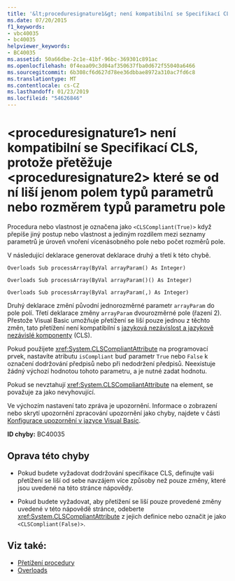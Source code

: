 ```yaml
---
title: '&lt;proceduresignature1&gt; není kompatibilní se Specifikací CLS, protože přetěžuje &lt;proceduresignature2&gt; které se od ní liší jenom polem typů parametrů nebo rozměrem typů parametru pole'
ms.date: 07/20/2015
f1_keywords:
- vbc40035
- bc40035
helpviewer_keywords:
- BC40035
ms.assetid: 50a66dbe-2c1e-41bf-96bc-369301c891ac
ms.openlocfilehash: 0f4eaa09c3d04af350637fba0d672f55040a6466
ms.sourcegitcommit: 6b308cf6d627d78ee36dbbae8972a310ac7fd6c8
ms.translationtype: MT
ms.contentlocale: cs-CZ
ms.lasthandoff: 01/23/2019
ms.locfileid: "54626846"
---
```

# <a name="ltproceduresignature1gt-is-not-cls-compliant-because-it-overloads-ltproceduresignature2gt-which-differs-from-it-only-by-array-of-array-parameter-types-or-by-the-rank-of-the-array-parameter-types"></a>&lt;proceduresignature1&gt; není kompatibilní se Specifikací CLS, protože přetěžuje &lt;proceduresignature2&gt; které se od ní liší jenom polem typů parametrů nebo rozměrem typů parametru pole
Procedura nebo vlastnost je označena jako `<CLSCompliant(True)>` když přepíše jiný postup nebo vlastnost a jediným rozdílem mezi seznamy parametrů je úroveň vnoření vícenásobného pole nebo počet rozměrů pole.  
  
 V následující deklarace generovat deklarace druhý a třetí k této chybě.  
  
 `Overloads Sub processArray(ByVal arrayParam() As Integer)`  
  
 `Overloads Sub processArray(ByVal arrayParam()() As Integer)`  
  
 `Overloads Sub processArray(ByVal arrayParam(,) As Integer)`  
  
 Druhý deklarace změní původní jednorozměrné parametr `arrayParam` do pole polí. Třetí deklarace změny `arrayParam` dvourozměrné pole (řazení 2). Přestože Visual Basic umožňuje přetížení se liší pouze jednou z těchto změn, tato přetížení není kompatibilní s [jazyková nezávislost a jazykově nezávislé komponenty](../../../standard/language-independence-and-language-independent-components.md) (CLS).  
  
 Pokud použijete <xref:System.CLSCompliantAttribute> na programovací prvek, nastavíte atributu `isCompliant` buď parametr `True` nebo `False` k označení dodržování předpisů nebo při nedodržení předpisů. Neexistuje žádný výchozí hodnotou tohoto parametru, a je nutné zadat hodnotu.  
  
 Pokud se nevztahují <xref:System.CLSCompliantAttribute> na element, se považuje za jako nevyhovující.  
  
 Ve výchozím nastavení tato zpráva je upozornění. Informace o zobrazení nebo skrytí upozornění zpracování upozornění jako chyby, najdete v části [Konfigurace upozornění v jazyce Visual Basic](/visualstudio/ide/configuring-warnings-in-visual-basic).  
  
 **ID chyby:** BC40035  
  
## <a name="to-correct-this-error"></a>Oprava této chyby  
  
-   Pokud budete vyžadovat dodržování specifikace CLS, definujte vaši přetížení se liší od sebe navzájem více způsoby než pouze změny, které jsou uvedené na této stránce nápovědy.  
  
-   Pokud budete vyžadovat, aby přetížení se liší pouze provedené změny uvedené v této nápovědě stránce, odeberte <xref:System.CLSCompliantAttribute> z jejich definice nebo označit je jako `<CLSCompliant(False)>`.  
  
## <a name="see-also"></a>Viz také:

- [Přetížení procedury](../../../visual-basic/programming-guide/language-features/procedures/procedure-overloading.md)
- [Overloads](../../../visual-basic/language-reference/modifiers/overloads.md)
